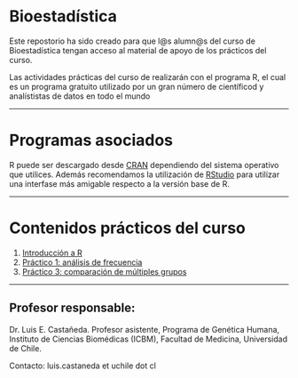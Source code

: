 # Bioestadística

Este repostorio ha sido creado para que l@s alumn@s del curso de Bioestadística tengan acceso al material de apoyo de los prácticos del curso. 

Las actividades prácticas del curso de realizarán con el programa R, el cual es un programa gratuito utilizado por un gran número de científicod y analístistas de datos en todo el mundo

---
# Programas asociados

R puede ser descargado desde [CRAN](https://cran.r-project.org/) dependiendo del sistema operativo que utilices.
Además recomendamos la utilización de [RStudio](https://www.rstudio.com/products/rstudio/download/) para utilizar una interfase más amigable respecto a la versión base de R.

---
# Contenidos prácticos del curso
1. [Introducción a R](https://github.com/lecastaneda/Bioestadistica/blob/main/Intro_R.R)
2. [Práctico 1: análisis de frecuencia](https://github.com/lecastaneda/Bioestadistica/blob/main/Pr%C3%A1ctico%201.md)
3. [Práctico 3: comparación de múltiples grupos](https://github.com/lecastaneda/Bioestadistica/blob/main/Pr%C3%A1ctico2.md)


---
## Profesor responsable: 

Dr. Luis E. Castañeda. Profesor asistente, Programa de Genética Humana, Instituto de Ciencias Biomédicas (ICBM), Facultad de Medicina, Universidad de Chile.

Contacto: luis.castaneda et uchile dot cl
